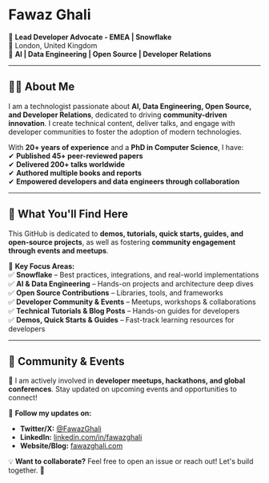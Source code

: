 # **Fawaz Ghali**

🚀 **Lead Developer Advocate - EMEA | Snowflake**  
📍 London, United Kingdom  
🎤 **AI | Data Engineering | Open Source | Developer Relations**  

---

## **👨‍💻 About Me**  
I am a technologist passionate about **AI, Data Engineering, Open Source, and Developer Relations**, dedicated to driving **community-driven innovation**. I create technical content, deliver talks, and engage with developer communities to foster the adoption of modern technologies.  

With **20+ years of experience** and a **PhD in Computer Science**, I have:  
✔ **Published 45+ peer-reviewed papers**  
✔ **Delivered 200+ talks worldwide**  
✔ **Authored multiple books and reports**  
✔ **Empowered developers and data engineers through collaboration**  

---

## **🚀 What You'll Find Here**  
This GitHub is dedicated to **demos, tutorials, quick starts, guides, and open-source projects**, as well as fostering **community engagement through events and meetups**.  

📌 **Key Focus Areas:**  
✅ **Snowflake** – Best practices, integrations, and real-world implementations  
✅ **AI & Data Engineering** – Hands-on projects and architecture deep dives  
✅ **Open Source Contributions** – Libraries, tools, and frameworks  
✅ **Developer Community & Events** – Meetups, workshops & collaborations  
✅ **Technical Tutorials & Blog Posts** – Hands-on guides for developers  
✅ **Demos, Quick Starts & Guides** – Fast-track learning resources for developers  

---

## **📅 Community & Events**  
📢 I am actively involved in **developer meetups, hackathons, and global conferences**. Stay updated on upcoming events and opportunities to connect!  

🔗 **Follow my updates on:**  
- **Twitter/X:** [@FawazGhali](https://x.com/FawazGhali)  
- **LinkedIn:** [linkedin.com/in/fawazghali](linkedin.com/in/fawazghali)  
- **Website/Blog:** [fawazghali.com](https://www.fawazghali.com/)  

💡 **Want to collaborate?** Feel free to open an issue or reach out! Let's build together. 🚀
